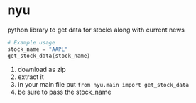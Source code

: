 # nyu
python library to get data for stocks along with current news
```python
# Example usage
stock_name = "AAPL"
get_stock_data(stock_name)
```

1. download as zip
2. extract it
3. in your main file put `from nyu.main import get_stock_data`
4. be sure to pass the stock_name


